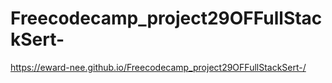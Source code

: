 # Freecodecamp_project29OFFullStackSert-

https://eward-nee.github.io/Freecodecamp_project29OFFullStackSert-/
